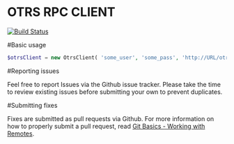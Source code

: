# OTRS RPC CLIENT
[![Build Status](https://travis-ci.org/Doomsta/PhpOtrsSoapClient.svg)](https://travis-ci.org/Doomsta/PhpOtrsSoapClient)

#Basic usage

```php
$otrsClient = new OtrsClient( 'some_user', 'some_pass', 'http://URL/otrs/rpc.pl');

```

#Reporting issues

Feel free to report Issues via the Github issue tracker.
Please take the time to review existing issues before submitting your own to prevent duplicates.

#Submitting fixes

Fixes are submitted as pull requests via Github. For more information on how to properly submit a pull request, read [Git Basics - Working with Remotes](http://git-scm.com/book/ch2-5.html "Git Basics - Working with Remotes").